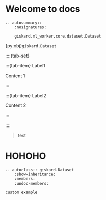 # Welcome to docs

```{eval-rst}
.. autosummary::
    :nosignatures:

    giskard.ml_worker.core.dataset.Dataset
```


{py:obj}`giskard.Dataset`


::::{tab-set}


:::{tab-item} Label1

Content 1

:::


:::{tab-item} Label2

Content 2

:::


::::

> test



# HOHOHO



```{eval-rst}
.. autoclass:: giskard.Dataset
    :show-inheritance:
    :members:
    :undoc-members:
```


`custom example`